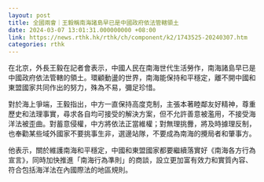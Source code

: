 ```yaml
---
layout: post
title: 全國兩會｜王毅稱南海諸島早已是中國政府依法管轄領土
date: 2024-03-07 13:01:31.000000000 +08:00
link: https://news.rthk.hk/rthk/ch/component/k2/1743525-20240307.htm
categories: rthk
---
```


在北京，外長王毅在記者會表示，中國人民在南海世代生活勞作，南海諸島早已是中國政府依法管轄的領土。環顧動盪的世界，南海能保持和平穩定，離不開中國和東盟國家共同作出的努力，殊為不易，彌足珍惜。

對於海上爭端，王毅指出，中方一直保持高度克制，主張本著睦鄰友好精神，尊重歷史和法理事實，尋求各自均可接受的解決方案，但不允許善意被濫用，不接受海洋法被歪曲。對蓄意侵權，中方將依法正當維權；對無理挑釁，將及時據理反制，也奉勸某些域外國家不要挑事生非，選邊站隊，不要成為南海的攪局者和肇事方。

他表示，關於維護南海和平穩定，中國和東盟國家都要繼續落實好《南海各方行為宣言》，同時加快推進「南海行為準則」的商談，設立更加富有效力和實質內容、符合包括海洋法在內國際法的地區規則。

